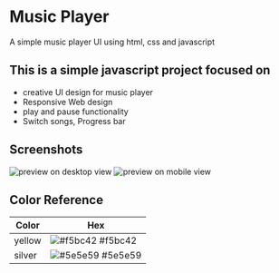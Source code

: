 
# Music Player

A simple music player UI using html, css and javascript


## This is a simple javascript project focused on

- creative UI design for music player
- Responsive Web design
- play and pause functionality
- Switch songs, Progress bar



## Screenshots

![preview on desktop view](https://github.com/SamhithMR/Musicplayer/blob/main/%40Resources/preview.jpg)
![preview on mobile view](https://github.com/SamhithMR/Musicplayer/blob/main/%40Resources/previewmobileview.jpg)

## Color Reference

| Color             | Hex                                                                |
| ----------------- | ------------------------------------------------------------------ |
| yellow | ![#f5bc42](https://via.placeholder.com/150/f5bc42/808080%20?Text=Digital.com%20C/O%20https://placeholder.com/) #f5bc42 |
| silver | ![#5e5e59](https://via.placeholder.com/150/5e5e59/808080%20?Text=Digital.com%20C/O%20https://placeholder.com/) #5e5e59 |

